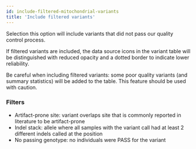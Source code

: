 ```yaml
---
id: include-filtered-mitochondrial-variants
title: 'Include filtered variants'
---
```


Selection this option will include variants that did not pass our quality control process.

If filtered variants are included, the data source icons in the variant table will be distinguished with reduced opacity and a dotted border to indicate lower reliability.

Be careful when including filtered variants: some poor quality variants (and summary statistics) will be added to the table. This feature should be used with caution.

### Filters

- Artifact-prone site: variant overlaps site that is commonly reported in literature to be artifact-prone
- Indel stack: allele where all samples with the variant call had at least 2 different indels called at the position
- No passing genotype: no individuals were PASS for the variant
